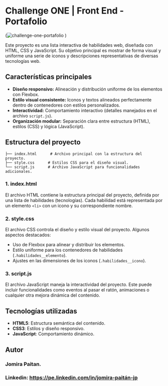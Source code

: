 # Challenge ONE | Front End - Portafolio

(![challenge-one-portafolio](https://github.com/user-attachments/assets/4ec86212-7cbc-4510-afb0-b1645b64bc49)
)

Este proyecto es una lista interactiva de habilidades web, diseñada con HTML, CSS y JavaScript. Su objetivo principal es mostrar de forma visual y uniforme una serie de iconos y descripciones representativas de diversas tecnologías web.

## Características principales
- **Diseño responsivo:** Alineación y distribución uniforme de los elementos con Flexbox.
- **Estilo visual consistente:** Iconos y textos alineados perfectamente dentro de contenedores con estilos personalizados.
- **Interactividad:** Comportamiento interactivo (detalles manejados en el archivo `script.js`).
- **Organización modular:** Separación clara entre estructura (HTML), estilos (CSS) y lógica (JavaScript).

## Estructura del proyecto

```
├── index.html      # Archivo principal con la estructura del proyecto.
├── style.css      # Estilos CSS para el diseño visual.
└── script.js      # Archivo JavaScript para funcionalidades adicionales.
```

### 1. **index.html**
El archivo HTML contiene la estructura principal del proyecto, definida por una lista de habilidades (tecnologías). Cada habilidad está representada por un elemento `<li>` con un icono y su correspondiente nombre.

### 2. **style.css**
El archivo CSS controla el diseño y estilo visual del proyecto. Algunos aspectos destacados:
- Uso de Flexbox para alinear y distribuir los elementos.
- Estilo uniforme para los contenedores de habilidades (`.habilidades__elemento`).
- Ajustes en las dimensiones de los iconos (`.habilidades__icono`).

### 3. **script.js**
El archivo JavaScript maneja la interactividad del proyecto. Este puede incluir funcionalidades como eventos al pasar el ratón, animaciones o cualquier otra mejora dinámica del contenido.

## Tecnologías utilizadas
- **HTML5**: Estructura semántica del contenido.
- **CSS3**: Estilos y diseño responsivo.
- **JavaScript**: Comportamiento dinámico.

## Autor
### Jomira Paitan.
### Linkedin: https://pe.linkedin.com/in/jomira-paitán-jp


